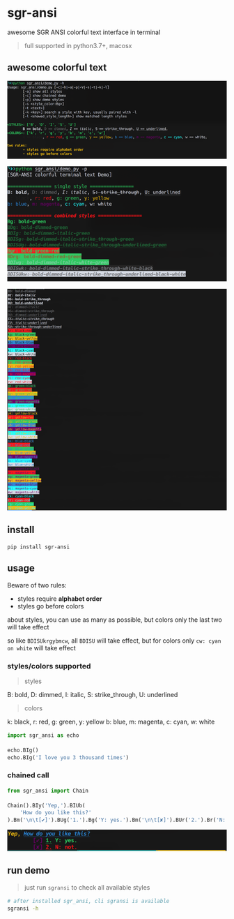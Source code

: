 # sgr-ansi

awesome SGR ANSI colorful text interface in terminal

> full supported in python3.7+, macosx

## awesome colorful text

![colorful usage](docs/images/usage.png)

![colorful demo1](docs/images/demo1.png)

![colorful demo2](docs/images/demo2.png)

## install

```shell
pip install sgr-ansi
```

## usage

Beware of two rules:
- styles require **alphabet order**
- styles go before colors

about styles, you can use as many as possible, but colors only the last two will take effect

so like `BDISUkrgybmcw`, all `BDISU` will take effect, but for colors only `cw: cyan on white` will take effect

### styles/colors supported

> styles

B: bold, D: dimmed, I: italic, S: strike_through, U: underlined

> colors

k: black, r: red, g: green, y: yellow b: blue, m: magenta, c: cyan, w: white


```python
import sgr_ansi as echo

echo.BIg()
echo.BIg('I love you 3 thousand times')
```

### chained call

```python
from sgr_ansi import Chain

Chain().BIy('Yep,').BIUb(
    'How do you like this?'
).Bm('\n\t[✔]').BUg('1.').Bg('Y: yes.').Bm('\n\t[✘]').BUr('2.').Br('N: not.').show()
```

![colorful chain](docs/images/chain.png)

## run demo

> just run `sgransi` to check all available styles

```sh
# after installed sgr_ansi, cli sgransi is available
sgransi -h
```
